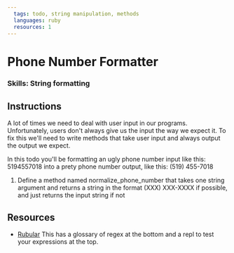 ```yaml
---
  tags: todo, string manipulation, methods
  languages: ruby
  resources: 1
---
```


# Phone Number Formatter

### Skills: String formatting

## Instructions

A lot of times we need to deal with user input in our programs. Unfortunately, users don't always give us the input the way we expect it. To fix this we'll need to write methods that take user input and always output the output we expect.

In this todo you'll be formatting an ugly phone number input like this: 5194557018 into a prety phone number output, like this: (519) 455-7018

1. Define a method named normalize_phone_number that takes one
string argument and returns a string in the format
(XXX) XXX-XXXX if possible, and just returns the input string if not

## Resources
* [Rubular](http://rubular.com/) This has a glossary of regex at the bottom and a repl to test your expressions at the top.
